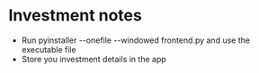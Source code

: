 # Investment notes
- Run pyinstaller --onefile --windowed frontend.py and use the executable file
- Store you investment details in the app